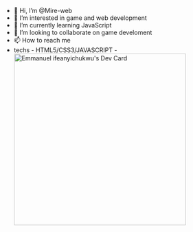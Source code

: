 - 👋 Hi, I’m @Mire-web
- 👀 I’m interested in game and web development
- 🌱 I’m currently learning JavaScript
- 💞️ I’m looking to collaborate on game develoment
- 📫 How to reach me 
- techs - HTML5/CSS3/JAVASCRIPT
-<a href="https://app.daily.dev/Ifeanyi"><img src="https://api.daily.dev/devcards/4c5bce449cf64b02a01c5b4a373bf2d6.png?r=fvd" width="400" alt="Emmanuel ifeanyichukwu's Dev Card"/></a>
<!---
Mire-web/Mire-web is a ✨ special ✨ repository because its `README.md` (this file) appears on your GitHub profile.
You can click the Preview link to take a look at your changes.
--->
